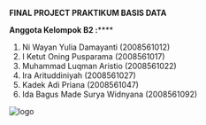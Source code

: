 **FINAL PROJECT PRAKTIKUM BASIS DATA**


**Anggota Kelompok B2 :******
1. Ni Wayan Yulia Damayanti 		    (2008561012)
2. I Ketut Oning Pusparama 		      (2008561017)
3. Muhammad Luqman Aristio 		      (2008561022)
4. Ira Arituddiniyah 			          (2008561027)
5. Kadek Adi Priana			            (2008561047)
6. Ida Bagus Made Surya Widnyana    (2008561092)


![logo](https://user-images.githubusercontent.com/89343927/172814575-aeec7b37-9925-42f4-a71e-2264141f044c.png)
